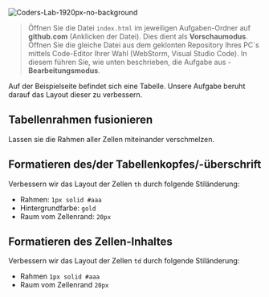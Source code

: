 ![Coders-Lab-1920px-no-background](https://user-images.githubusercontent.com/30623667/104709394-2cabee80-571f-11eb-9518-ea6a794e558e.png)


> Öffnen Sie die Datei `index.html` im jeweiligen Aufgaben-Ordner auf **github.com** (Anklicken der Datei). Dies dient als **Vorschaumodus**. 
> Öffnen Sie die gleiche Datei aus dem geklonten Repository Ihres PC´s mittels Code-Editor Ihrer Wahl (WebStorm, Visual Studio Code). In diesem führen Sie, wie unten beschrieben, die Aufgabe aus - **Bearbeitungsmodus**.

Auf der Beispielseite befindet sich eine Tabelle. Unsere Aufgabe beruht darauf das Layout dieser zu verbessern.


## Tabellenrahmen fusionieren

Lassen sie die Rahmen aller Zellen miteinander verschmelzen.

## Formatieren des/der Tabellenkopfes/-überschrift

Verbessern wir das Layout der Zellen `th` durch folgende Stiländerung:

* Rahmen: `1px solid #aaa`
* Hintergrundfarbe: `gold`
* Raum vom Zellenrand: `20px`


## Formatieren des Zellen-Inhaltes

Verbessern wir das Layout der Zellen `td` durch folgende Stiländerung:

* Rahmen `1px solid #aaa`
* Raum vom Zellenrand `20px`

